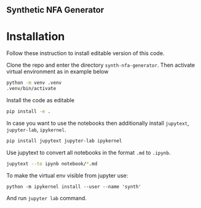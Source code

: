 Synthetic NFA Generator
---


# Installation

Follow these instruction to install editable version of this code. 

Clone the repo and enter the directory `synth-nfa-generator`. Then activate virtual environment as in example below

```bash
python -m venv .venv
.venv/bin/activate
```

Install the code as editable

```bash
pip install -e .
```

In case you want to use the notebooks then additionally install `jupytext`, `jupyter-lab`, `ipykernel`.

```bash
pip install jupytext jupyter-lab ipykernel
```

Use jupytext to convert all notebooks in the format `.md` to `.ipynb`.

```bash
jupytext --to ipynb notebook/*.md
```

To make the virtual env visible from jupyter use:
```
python -m ipykernel install --user --name 'synth'
```

And run `jupyter lab` command.